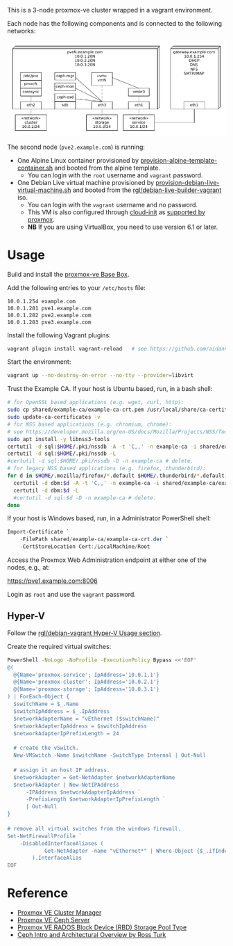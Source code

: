 This is a 3-node proxmox-ve cluster wrapped in a vagrant environment.

Each node has the following components and is connected to the following networks:

![](cluster.png)

The second node (`pve2.example.com`) is running:

* One Alpine Linux container provisioned by [provision-alpine-template-container.sh](provision-alpine-template-container.sh) and booted from the alpine template.
  * You can login with the `root` username and `vagrant` password.
* One Debian Live virtual machine provisioned by [provision-debian-live-virtual-machine.sh](provision-debian-live-virtual-machine.sh) and booted from the [rgl/debian-live-builder-vagrant](https://github.com/rgl/debian-live-builder-vagrant) iso.
  * You can login with the `vagrant` username and no password.
  * This VM is also configured through [cloud-init](https://cloudinit.readthedocs.io/) as [supported by proxmox](https://pve.proxmox.com/pve-docs/pve-admin-guide.html#qm_cloud_init).
  * **NB** If you are using VirtualBox, you need to use version 6.1 or later.

# Usage

Build and install the [proxmox-ve Base Box](https://github.com/rgl/proxmox-ve).

Add the following entries to your `/etc/hosts` file:

```plain
10.0.1.254 example.com
10.0.1.201 pve1.example.com
10.0.1.202 pve2.example.com
10.0.1.203 pve3.example.com
```

Install the following Vagrant plugins:

```bash
vagrant plugin install vagrant-reload   # see https://github.com/aidanns/vagrant-reload
```

Start the environment:

```bash
vagrant up --no-destroy-on-error --no-tty --provider=libvirt
```

Trust the Example CA. If your host is Ubuntu based, run, in a bash shell:

```bash
# for OpenSSL based applications (e.g. wget, curl, http):
sudo cp shared/example-ca/example-ca-crt.pem /usr/local/share/ca-certificates/example-ca.crt
sudo update-ca-certificates -v
# for NSS based applications (e.g. chromium, chrome):
# see https://developer.mozilla.org/en-US/docs/Mozilla/Projects/NSS/Tools
sudo apt install -y libnss3-tools
certutil -d sql:$HOME/.pki/nssdb -A -t 'C,,' -n example-ca -i shared/example-ca/example-ca-crt.pem
certutil -d sql:$HOME/.pki/nssdb -L
#certutil -d sql:$HOME/.pki/nssdb -D -n example-ca # delete.
# for legacy NSS based applications (e.g. firefox, thunderbird):
for d in $HOME/.mozilla/firefox/*.default $HOME/.thunderbird/*.default; do
  certutil -d dbm:$d -A -t 'C,,' -n example-ca -i shared/example-ca/example-ca-crt.pem
  certutil -d dbm:$d -L
  #certutil -d sql:$d -D -n example-ca # delete.
done
```

If your host is Windows based, run, in a Administrator PowerShell shell:

```powershell
Import-Certificate `
    -FilePath shared/example-ca/example-ca-crt.der `
    -CertStoreLocation Cert:/LocalMachine/Root
```

Access the Proxmox Web Administration endpoint at either one of the nodes, e.g., at:

https://pve1.example.com:8006

Login as `root` and use the `vagrant` password.

## Hyper-V

Follow the [rgl/debian-vagrant Hyper-V Usage section](https://github.com/rgl/debian-vagrant#hyper-v-usage).

Create the required virtual switches:

```bash
PowerShell -NoLogo -NoProfile -ExecutionPolicy Bypass <<'EOF'
@(
  @{Name='proxmox-service'; IpAddress='10.0.1.1'}
  @{Name='proxmox-cluster'; IpAddress='10.0.2.1'}
  @{Name='proxmox-storage'; IpAddress='10.0.3.1'}
) | ForEach-Object {
  $switchName = $_.Name
  $switchIpAddress = $_.IpAddress
  $networkAdapterName = "vEthernet ($switchName)"
  $networkAdapterIpAddress = $switchIpAddress
  $networkAdapterIpPrefixLength = 24

  # create the vSwitch.
  New-VMSwitch -Name $switchName -SwitchType Internal | Out-Null

  # assign it an host IP address.
  $networkAdapter = Get-NetAdapter $networkAdapterName
  $networkAdapter | New-NetIPAddress `
      -IPAddress $networkAdapterIpAddress `
      -PrefixLength $networkAdapterIpPrefixLength `
      | Out-Null
}

# remove all virtual switches from the windows firewall.
Set-NetFirewallProfile `
    -DisabledInterfaceAliases (
            Get-NetAdapter -name "vEthernet*" | Where-Object {$_.ifIndex}
        ).InterfaceAlias
EOF
```

# Reference

 * [Proxmox VE Cluster Manager](https://pve.proxmox.com/wiki/Cluster_Manager)
 * [Proxmox VE Ceph Server](https://pve.proxmox.com/wiki/Ceph_Server)
 * [Proxmox VE RADOS Block Device (RBD) Storage Pool Type](https://pve.proxmox.com/wiki/Storage:_RBD)
 * [Ceph Intro and Architectural Overview by Ross Turk](https://www.youtube.com/watch?v=OyH1C0C4HzM)
